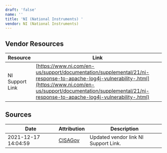 ```yaml
---
draft: 'false'
name: ''
title: 'NI (National Instruments) '
vendor: NI (National Instruments)
---
```


## Vendor Resources
| Resource | Link |
| --- | --- |
| NI Support Link | [https://www.ni.com/en-us/support/documentation/supplemental/21/ni-response-to-apache-log4j-vulnerability-.html](https://www.ni.com/en-us/support/documentation/supplemental/21/ni-response-to-apache-log4j-vulnerability-.html) |



## Sources
| Date | Attribution | Description |
| --- | --- | --- |
| 2021-12-17 14:04:59 | [CISAGov](https://raw.githubusercontent.com/cisagov/log4j-affected-db/develop/README.md) | Updated vendor link NI Support Link.  |
